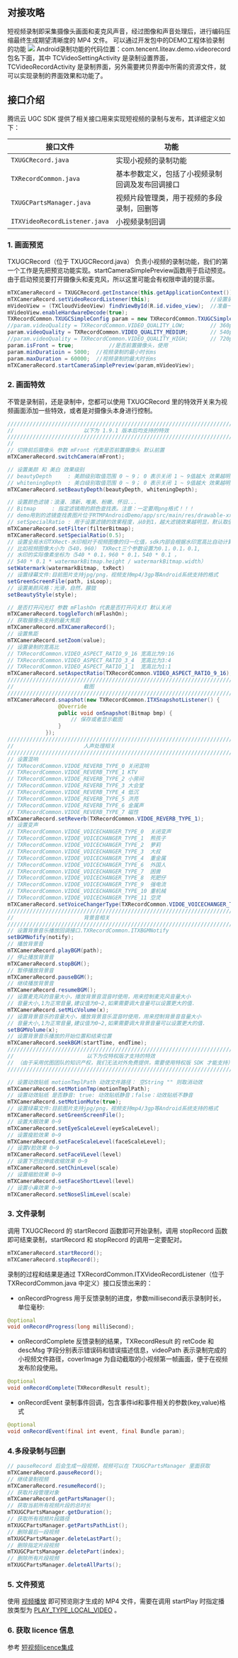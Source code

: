 ## 对接攻略
短视频录制即采集摄像头画面和麦克风声音，经过图像和声音处理后，进行编码压缩最终生成期望清晰度的 MP4 文件。
可以通过开发包中的DEMO工程体验录制的功能
![](https://main.qcloudimg.com/raw/4f8195d62fdb7e78ccd11609aad0c87d.png )
Android录制功能的代码位置：com.tencent.liteav.demo.videorecord 包名下面，其中 TCVideoSettingActivity 是录制设置界面，TCVideoRecordActivity 是录制界面，另外需要拷贝界面中所需的资源文件，就可以实现录制的界面效果和功能了。
## 接口介绍 
腾讯云 UGC SDK 提供了相关接口用来实现短视频的录制与发布，其详细定义如下：

| 接口文件                     | 功能                       |
| ------------------------ | ------------------------ |
| `TXUGCRecord.java`       | 实现小视频的录制功能               |
| `TXRecordCommon.java`    | 基本参数定义，包括了小视频录制回调及发布回调接口 |
| `TXUGCPartsManager.java` | 视频片段管理类，用于视频的多段录制，回删等    |
| `ITXVideoRecordListener.java` | 小视频录制回调                  |

### 1. 画面预览
TXUGCRecord（位于 TXUGCRecord.java） 负责小视频的录制功能，我们的第一个工作是先把预览功能实现。startCameraSimplePreview函数用于启动预览。由于启动预览要打开摄像头和麦克风，所以这里可能会有权限申请的提示窗。

```java
mTXCameraRecord = TXUGCRecord.getInstance(this.getApplicationContext());
mTXCameraRecord.setVideoRecordListener(this);					//设置录制回调
mVideoView = (TXCloudVideoView) findViewById(R.id.video_view);	//准备一个预览摄像头画面的
mVideoView.enableHardwareDecode(true);
TXRecordCommon.TXUGCSimpleConfig param = new TXRecordCommon.TXUGCSimpleConfig();
//param.videoQuality = TXRecordCommon.VIDEO_QUALITY_LOW;		// 360p
param.videoQuality = TXRecordCommon.VIDEO_QUALITY_MEDIUM;		// 540p
//param.videoQuality = TXRecordCommon.VIDEO_QUALITY_HIGH;		// 720p
param.isFront = true;           //是否前置摄像头，使用
param.minDuratioin = 5000;	//视频录制的最小时长ms
param.maxDuration = 60000;	//视频录制的最大时长ms
mTXCameraRecord.startCameraSimplePreview(param,mVideoView);
```

### 2. 画面特效
不管是录制前，还是录制中，您都可以使用 TXUGCRecord 里的特效开关来为视频画面添加一些特效，或者是对摄像头本身进行控制。

```java
//////////////////////////////////////////////////////////////////////////
//                      以下为 1.9.1 版本后均支持的特效
//////////////////////////////////////////////////////////////////////////
//
// 切换前后摄像头 参数 mFront 代表是否前置摄像头 默认前置
mTXCameraRecord.switchCamera(mFront);

// 设置美颜 和 美白 效果级别
// beautyDepth     : 美颜级别取值范围 0 ~ 9； 0 表示关闭 1 ~ 9值越大 效果越明显。
// whiteningDepth  : 美白级别取值范围 0 ~ 9； 0 表示关闭 1 ~ 9值越大 效果越明显。
mTXCameraRecord.setBeautyDepth(beautyDepth, whiteningDepth);

// 设置颜色滤镜：浪漫、清新、唯美、粉嫩、怀旧...
// Bitmap     : 指定滤镜用的颜色查找表。注意：一定要用png格式！！！
// demo用到的滤镜查找表图片位于RTMPAndroidDemo/app/src/main/res/drawable-xxhdpi/目录下。
// setSpecialRatio : 用于设置滤镜的效果程度，从0到1，越大滤镜效果越明显，默认取值0.5
mTXCameraRecord.setFilter(filterBitmap);
mTXCameraRecord.setSpecialRatio(0.5);
// 设置全局水印TXRect-水印相对于视频图像的归一化值，sdk内部会根据水印宽高比自动计算height
// 比如视频图像大小为（540，960） TXRect三个参数设置为0.1，0.1，0.1,
// 水印的实际像素坐标为（540 * 0.1，960 * 0.1，540 * 0.1 ，
// 540 * 0.1 * watermarkBitmap.height / watermarkBitmap.width）
setWatermark(watermarkBitmap, txRect)
// 设置绿幕文件:目前图片支持jpg/png，视频支持mp4/3gp等Android系统支持的格式
setGreenScreenFile(path, isLoop);
// 设置美颜风格：光滑，自然，朦胧
setBeautyStyle(style);

// 是否打开闪光灯 参数 mFlashOn 代表是否打开闪关灯 默认关闭
mTXCameraRecord.toggleTorch(mFlashOn);
// 获取摄像头支持的最大焦距
mTXCameraRecord.mTXCameraRecord();
// 设置焦距
mTXCameraRecord.setZoom(value);
// 设置录制的宽高比
// TXRecordCommon.VIDEO_ASPECT_RATIO_9_16 宽高比为9:16
// TXRecordCommon.VIDEO_ASPECT_RATIO_3_4  宽高比为3:4
// TXRecordCommon.VIDEO_ASPECT_RATIO_1_1  宽高比为1:1
mTXCameraRecord.setAspectRatio(TXRecordCommon.VIDEO_ASPECT_RATIO_9_16);
//////////////////////////////////////////////////////////////////////////
//                      截图
//////////////////////////////////////////////////////////////////////////
mTXCameraRecord.snapshot(new TXRecordCommon.ITXSnapshotListener() {
                @Override
                public void onSnapshot(Bitmap bmp) {
                    // 保存或者显示截图
                }
            });
//////////////////////////////////////////////////////////////////////////
//                      人声处理相关
//////////////////////////////////////////////////////////////////////////
// 设置混响
// TXRecordCommon.VIDOE_REVERB_TYPE_0 关闭混响
// TXRecordCommon.VIDOE_REVERB_TYPE_1 KTV
// TXRecordCommon.VIDOE_REVERB_TYPE_2 小房间
// TXRecordCommon.VIDOE_REVERB_TYPE_3 大会堂
// TXRecordCommon.VIDOE_REVERB_TYPE_4 低沉
// TXRecordCommon.VIDOE_REVERB_TYPE_5 洪亮
// TXRecordCommon.VIDOE_REVERB_TYPE_6 金属声
// TXRecordCommon.VIDOE_REVERB_TYPE_7 磁性
mTXCameraRecord.setReverb(TXRecordCommon.VIDOE_REVERB_TYPE_1);
// 设置变声
// TXRecordCommon.VIDOE_VOICECHANGER_TYPE_0  关闭变声
// TXRecordCommon.VIDOE_VOICECHANGER_TYPE_1  熊孩子
// TXRecordCommon.VIDOE_VOICECHANGER_TYPE_2  萝莉
// TXRecordCommon.VIDOE_VOICECHANGER_TYPE_3  大叔
// TXRecordCommon.VIDOE_VOICECHANGER_TYPE_4  重金属
// TXRecordCommon.VIDOE_VOICECHANGER_TYPE_6  外国人
// TXRecordCommon.VIDOE_VOICECHANGER_TYPE_7  困兽
// TXRecordCommon.VIDOE_VOICECHANGER_TYPE_8  死肥仔
// TXRecordCommon.VIDOE_VOICECHANGER_TYPE_9  强电流
// TXRecordCommon.VIDOE_VOICECHANGER_TYPE_10 重机械
// TXRecordCommon.VIDOE_VOICECHANGER_TYPE_11 空灵
mTXCameraRecord.setVoiceChangerType(TXRecordCommon.VIDOE_VOICECHANGER_TYPE_1);
//////////////////////////////////////////////////////////////////////////
//                      背景音相关
//////////////////////////////////////////////////////////////////////////
// 设置背景音乐播放回调接口.TXRecordCommon.ITXBGMNotify
setBGMNofify(notify);
// 播放背景音
mTXCameraRecord.playBGM(path);
// 停止播放背景音
mTXCameraRecord.stopBGM();
// 暂停播放背景音
mTXCameraRecord.pauseBGM();
// 继续播放背景音
mTXCameraRecord.resumeBGM();
// 设置麦克风的音量大小，播放背景音混音时使用，用来控制麦克风音量大小
// 音量大小,1为正常音量,建议值为0~2,如果需要调大音量可以设置更大的值.
mTXCameraRecord.setMicVolume(x);
// 设置背景音乐的音量大小，播放背景音乐混音时使用，用来控制背景音音量大小
// 音量大小,1为正常音量,建议值为0~2,如果需要调大背景音量可以设置更大的值.
setBGMVolume(x);
// 设置背景音乐播放的开始位置和结束位置
mTXCameraRecord.seekBGM(startTime, endTime);
//////////////////////////////////////////////////////////////////////////
//                       以下为仅特权版才支持的特效
// （由于采用优图团队的知识产权，我们无法对外免费提供，需要使用特权版 SDK 才能支持）
//////////////////////////////////////////////////////////////////////////

// 设置动效贴纸 motionTmplPath 动效文件路径： 空String "" 则取消动效
mTXCameraRecord.setMotionTmp(motionTmplPath);
// 设置动效贴纸 是否静音: true: 动效贴纸静音；false：动效贴纸不静音
mTXCameraRecord.setMotionMute(true);
// 设置绿幕文件:目前图片支持jpg/png，视频支持mp4/3gp等Android系统支持的格式
mTXCameraRecord.setGreenScreenFile();
// 设置大眼效果 0~9
mTXCameraRecord.setEyeScaleLevel(eyeScaleLevel);
// 设置瘦脸效果 0~9
mTXCameraRecord.setFaceScaleLevel(faceScaleLevel);
// 设置V脸效果 0~9
mTXCameraRecord.setFaceVLevel(level)
// 设置下巴拉伸或收缩效果 0~9
mTXCameraRecord.setChinLevel(scale)
// 设置缩脸效果 0~9
mTXCameraRecord.setFaceShortLevel(level)
// 设置小鼻效果 0~9
mTXCameraRecord.setNoseSlimLevel(scale)

```


### 3. 文件录制
调用 TXUGCRecord 的 startRecord 函数即可开始录制，调用 stopRecord 函数即可结束录制，startRecord 和 stopRecord 的调用一定要配对。
```java
mTXCameraRecord.startRecord();
mTXCameraRecord.stopRecord();
```

录制的过程和结果是通过 TXRecordCommon.ITXVideoRecordListener（位于 TXRecordCommon.java 中定义）接口反馈出来的：
- onRecordProgress 用于反馈录制的进度，参数millisecond表示录制时长，单位毫秒:
```java
@optional
void onRecordProgress(long milliSecond);
```
- onRecordComplete 反馈录制的结果，TXRecordResult 的 retCode 和 descMsg 字段分别表示错误码和错误描述信息，videoPath 表示录制完成的小视频文件路径，coverImage 为自动截取的小视频第一帧画面，便于在视频发布阶段使用。
```java   
@optional
void onRecordComplete(TXRecordResult result);
```
- onRecordEvent 录制事件回调，包含事件id和事件相关的参数(key,value)格式
```java   
@optional
void onRecordEvent(final int event, final Bundle param);
```

### 4.多段录制与回删

```java
// pauseRecord 后会生成一段视频，视频可以在 TXUGCPartsManager 里面获取 
mTXCameraRecord.pauseRecord();
// 继续录制视频
mTXCameraRecord.resumeRecord();
// 获取片段管理对象
mTXCameraRecord.getPartsManager();
// 获取当前所有视频片段的总时长
mTXUGCPartsManager.getDuration();
// 获取所有视频片段路径
mTXUGCPartsManager.getPartsPathList();
// 删除最后一段视频
mTXUGCPartsManager.deleteLastPart();
// 删除指定片段视频
mTXUGCPartsManager.deletePart(index);
// 删除所有片段视频
mTXUGCPartsManager.deleteAllParts();
```

### 5. 文件预览

使用 [视频播放](https://cloud.tencent.com/document/product/584/9373) 即可预览刚才生成的 MP4 文件，需要在调用 startPlay 时指定播放类型为 [PLAY_TYPE_LOCAL_VIDEO](https://cloud.tencent.com/document/product/584/9373#step-3.3A-.E5.90.AF.E5.8A.A8.E6.92.AD.E6.94.BE.E5.99.A86) 。

### 6. 获取 licence 信息
参考 [短视频licence集成](https://cloud.tencent.com/document/product/584/11638)
